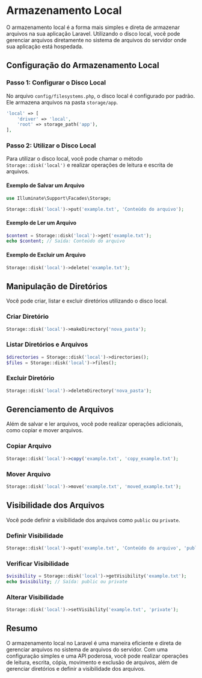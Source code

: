 # Armazenamento Local

O armazenamento local é a forma mais simples e direta de armazenar arquivos na sua aplicação Laravel. Utilizando o disco local, você pode gerenciar arquivos diretamente no sistema de arquivos do servidor onde sua aplicação está hospedada.

## Configuração do Armazenamento Local

### Passo 1: Configurar o Disco Local

No arquivo `config/filesystems.php`, o disco local é configurado por padrão. Ele armazena arquivos na pasta `storage/app`.

```php
'local' => [
    'driver' => 'local',
    'root' => storage_path('app'),
],
```

### Passo 2: Utilizar o Disco Local

Para utilizar o disco local, você pode chamar o método `Storage::disk('local')` e realizar operações de leitura e escrita de arquivos.

#### Exemplo de Salvar um Arquivo

```php
use Illuminate\Support\Facades\Storage;

Storage::disk('local')->put('example.txt', 'Conteúdo do arquivo');
```

#### Exemplo de Ler um Arquivo

```php
$content = Storage::disk('local')->get('example.txt');
echo $content; // Saída: Conteúdo do arquivo
```

#### Exemplo de Excluir um Arquivo

```php
Storage::disk('local')->delete('example.txt');
```

## Manipulação de Diretórios

Você pode criar, listar e excluir diretórios utilizando o disco local.

### Criar Diretório

```php
Storage::disk('local')->makeDirectory('nova_pasta');
```

### Listar Diretórios e Arquivos

```php
$directories = Storage::disk('local')->directories();
$files = Storage::disk('local')->files();
```

### Excluir Diretório

```php
Storage::disk('local')->deleteDirectory('nova_pasta');
```

## Gerenciamento de Arquivos

Além de salvar e ler arquivos, você pode realizar operações adicionais, como copiar e mover arquivos.

### Copiar Arquivo

```php
Storage::disk('local')->copy('example.txt', 'copy_example.txt');
```

### Mover Arquivo

```php
Storage::disk('local')->move('example.txt', 'moved_example.txt');
```

## Visibilidade dos Arquivos

Você pode definir a visibilidade dos arquivos como `public` ou `private`.

### Definir Visibilidade

```php
Storage::disk('local')->put('example.txt', 'Conteúdo do arquivo', 'public');
```

### Verificar Visibilidade

```php
$visibility = Storage::disk('local')->getVisibility('example.txt');
echo $visibility; // Saída: public ou private
```

### Alterar Visibilidade

```php
Storage::disk('local')->setVisibility('example.txt', 'private');
```

## Resumo

O armazenamento local no Laravel é uma maneira eficiente e direta de gerenciar arquivos no sistema de arquivos do servidor. Com uma configuração simples e uma API poderosa, você pode realizar operações de leitura, escrita, cópia, movimento e exclusão de arquivos, além de gerenciar diretórios e definir a visibilidade dos arquivos.
